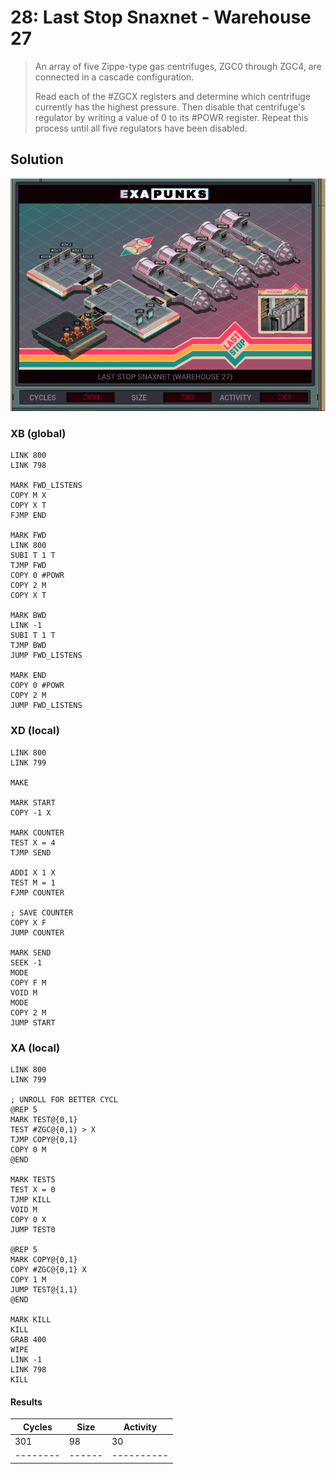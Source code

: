 # 28: Last Stop Snaxnet - Warehouse 27

> An array of five Zippe-type gas centrifuges, ZGC0 through ZGC4, are connected in a cascade configuration.
> 
> Read each of the #ZGCX registers and determine which centrifuge currently has the highest pressure. Then disable that centrifuge's regulator by writing a value of 0 to its #POWR register. Repeat this process until all five regulators have been disabled.

## Solution

<div align="center"><img src="EXAPUNKS - Last Stop SNAXNET (301, 98, 30, 2022-12-05-19-37-37).gif" /></div>

### XB (global)
```exa
LINK 800
LINK 798

MARK FWD_LISTENS
COPY M X
COPY X T
FJMP END

MARK FWD
LINK 800
SUBI T 1 T
TJMP FWD
COPY 0 #POWR
COPY 2 M
COPY X T

MARK BWD
LINK -1
SUBI T 1 T
TJMP BWD
JUMP FWD_LISTENS

MARK END
COPY 0 #POWR
COPY 2 M
JUMP FWD_LISTENS
```

### XD (local)
```exa
LINK 800
LINK 799

MAKE

MARK START
COPY -1 X

MARK COUNTER
TEST X = 4
TJMP SEND

ADDI X 1 X
TEST M = 1
FJMP COUNTER

; SAVE COUNTER
COPY X F
JUMP COUNTER

MARK SEND
SEEK -1
MODE
COPY F M
VOID M
MODE
COPY 2 M
JUMP START
```

### XA (local)
```exa
LINK 800
LINK 799

; UNROLL FOR BETTER CYCL
@REP 5
MARK TEST@{0,1}
TEST #ZGC@{0,1} > X
TJMP COPY@{0,1}
COPY 0 M
@END

MARK TEST5
TEST X = 0
TJMP KILL
VOID M
COPY 0 X
JUMP TEST0

@REP 5
MARK COPY@{0,1}
COPY #ZGC@{0,1} X
COPY 1 M
JUMP TEST@{1,1}
@END

MARK KILL
KILL
GRAB 400
WIPE
LINK -1
LINK 798
KILL
```

#### Results
| Cycles | Size | Activity |
|--------|------|----------|
| 301    | 98   | 30       |
|--------|------|----------|
